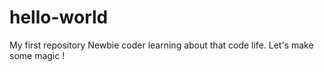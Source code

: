 # hello-world
My first repository
Newbie coder learning about that code life. Let's make some magic !
